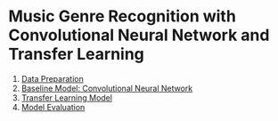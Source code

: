 # Music Genre Recognition with Convolutional Neural Network and Transfer Learning

1. [Data Preparation](https://github.com/nphan20181/csce5218_project/blob/main/Dataprep.ipynb)
2. [Baseline Model: Convolutional Neural Network](https://github.com/nphan20181/csce5218_project/blob/main/creating_and_training_basic_model.ipynb)
3. [Transfer Learning Model](https://github.com/nphan20181/csce5218_project/blob/main/creating_finetuning%26transferlearning_model.ipynb)
4. [Model Evaluation](https://github.com/nphan20181/csce5218_project/blob/main/evaluating_the_models.ipynb)
